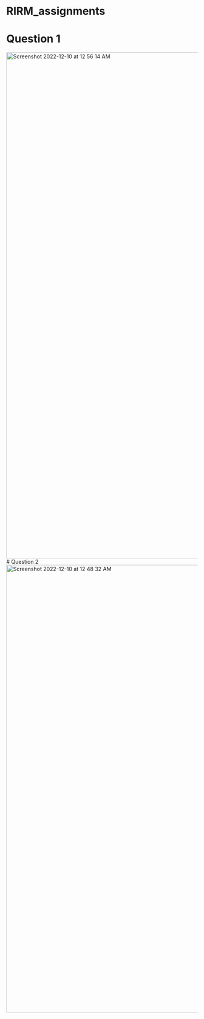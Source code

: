# RIRM_assignments
# Question 1
<img width="1334" alt="Screenshot 2022-12-10 at 12 56 14 AM" src="https://user-images.githubusercontent.com/30477321/206781692-d5686281-1a0b-46f2-9200-a05b2f6abaa3.png">
# Question 2
<img width="1180" alt="Screenshot 2022-12-10 at 12 48 32 AM" src="https://user-images.githubusercontent.com/30477321/206781749-b2ae9edd-2978-478e-8de9-a496cbecc339.png">
